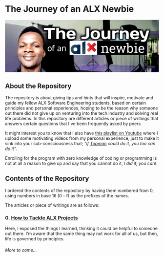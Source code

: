# The Journey of an **ALX** Newbie
![the_journey_of_an_alx_newbie](https://github.com/tpauldike/rough_work/blob/main/designs/My_ALX_Journey.jpg)
## About the Repository
The repository is about giving tips and hints that will inspire, motivate and guide my fellow ALX Software Engineering students, based on certain principles and personal experiences, hoping to be the reason why someone out there did not give up on venturing into the tech industry and solving real life problems.
In this repository are different articles or piece of writings that answers certain questions that I've been frequently asked by peers

It might interest you to know that I also have [this playlist on Youtube](https://www.youtube.com/playlist?list=PLU10dryLOLEEh4f5cEsx68yR4y8GWLSNS) where I upload some motivating videos from my personal experience, just to make it sink into your sub-consciousness that; *"if [Topman](https://github.com/tpauldike) could do it, you too can do it"*.

Enrolling for the program with zero knowledge of coding or programming is not at all a reason to give up and say that you cannot do it, *I did it; you can!*.

## Contents of the Repository
I ordered the contents of the repository by having them numbered from 0, using numbers in base 16 (0 - f) as the prefixes of the names.

The articles or piece of writings are as follows:
### 0. [How to Tackle ALX Projects](./0-tackling_alx_projects.md)
Here, I exposed the things I learned, thinking it could be helpful to someone out there. I'm aware that the same thing may not work for all of us, but then, life is governed by principles.

###### *More to come...*
